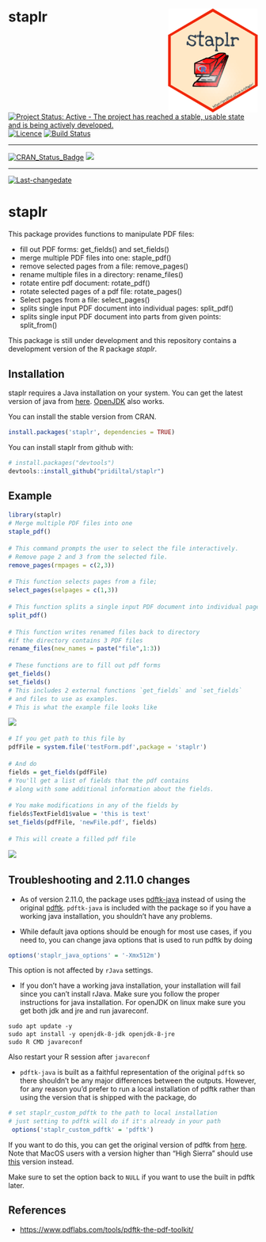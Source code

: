 
# staplr <img src="logo.png" align="right" height="210"/>

[![Project Status: Active - The project has reached a stable, usable
state and is being actively
developed.](http://www.repostatus.org/badges/latest/active.svg)](http://www.repostatus.org/#active)
[![Licence](https://img.shields.io/badge/licence-GPL--3-blue.svg)](https://www.gnu.org/licenses/gpl-3.0.en.html)
[![Build
Status](https://travis-ci.org/pridiltal/staplr.svg?branch=master)](https://travis-ci.org/pridiltal/staplr)

------------------------------------------------------------------------

[![CRAN_Status_Badge](http://www.r-pkg.org/badges/version/staplr)](https://cran.r-project.org/web/packages/staplr/index.html)
[![](http://cranlogs.r-pkg.org/badges/staplr)](http://cran.rstudio.com/web/packages/staplr/index.html)

------------------------------------------------------------------------

[![Last-changedate](https://img.shields.io/badge/last%20change-2021--09--27-yellowgreen.svg)](/commits/master)

<!-- README.md is generated from README.Rmd. Please edit that file -->

# staplr

This package provides functions to manipulate PDF files:

-   fill out PDF forms: get_fields() and set_fields()
-   merge multiple PDF files into one: staple_pdf()
-   remove selected pages from a file: remove_pages()
-   rename multiple files in a directory: rename_files()
-   rotate entire pdf document: rotate_pdf()
-   rotate selected pages of a pdf file: rotate_pages()
-   Select pages from a file: select_pages()
-   splits single input PDF document into individual pages: split_pdf()
-   splits single input PDF document into parts from given points:
    split_from()

This package is still under development and this repository contains a
development version of the R package *staplr*.

## Installation

staplr requires a Java installation on your system. You can get the
latest version of java from [here](https://www.java.com/en/download/).
[OpenJDK](https://openjdk.java.net/) also works.

You can install the stable version from CRAN.

``` r
install.packages('staplr', dependencies = TRUE)
```

You can install staplr from github with:

``` r
# install.packages("devtools")
devtools::install_github("pridiltal/staplr")
```

## Example

``` r
library(staplr)
# Merge multiple PDF files into one
staple_pdf()

# This command prompts the user to select the file interactively. 
# Remove page 2 and 3 from the selected file.
remove_pages(rmpages = c(2,3))

# This function selects pages from a file;
select_pages(selpages = c(1,3))

# This function splits a single input PDF document into individual pages
split_pdf()

# This function writes renamed files back to directory
#if the directory contains 3 PDF files
rename_files(new_names = paste("file",1:3))

# These functions are to fill out pdf forms
get_fields() 
set_fields()
# This includes 2 external functions `get_fields` and `set_fields` 
# and files to use as examples.
# This is what the example file looks like
```

<img src="https://user-images.githubusercontent.com/6352379/37745585-bc7bb8e8-2d32-11e8-918c-e52a0a549118.png" height="300" />

``` r
# If you get path to this file by
pdfFile = system.file('testForm.pdf',package = 'staplr')

# And do
fields = get_fields(pdfFile)
# You'll get a list of fields that the pdf contains 
# along with some additional information about the fields.

# You make modifications in any of the fields by
fields$TextField1$value = 'this is text'
set_fields(pdfFile, 'newFile.pdf', fields)

# This will create a filled pdf file
```

<img src="https://user-images.githubusercontent.com/6352379/37745838-65986038-2d34-11e8-9d16-5d6514ef24ab.png" height="300" />

## Troubleshooting and 2.11.0 changes

-   As of version 2.11.0, the package uses
    [pdftk-java](https://gitlab.com/pdftk-java/pdftk) instead of using
    the original
    [pdftk](https://www.pdflabs.com/tools/pdftk-the-pdf-toolkit/).
    `pdftk-java` is included with the package so if you have a working
    java installation, you shouldn’t have any problems.

-   While default java options should be enough for most use cases, if
    you need to, you can change java options that is used to run pdftk
    by doing

``` r
options('staplr_java_options' = '-Xmx512m') 
```

This option is not affected by `rJava` settings.

-   If you don’t have a working java installation, your installation
    will fail since you can’t install rJava. Make sure you follow the
    proper instructions for java installation. For openJDK on linux make
    sure you get both jdk and jre and run javareconf.

<!-- -->

    sudo apt update -y
    sudo apt install -y openjdk-8-jdk openjdk-8-jre
    sudo R CMD javareconf

Also restart your R session after `javareconf`

-   `pdftk-java` is built as a faithful representation of the original
    `pdftk` so there shouldn’t be any major differences between the
    outputs. However, for any reason you’d prefer to run a local
    installation of pdftk rather than using the version that is shipped
    with the package, do

``` r
# set staplr_custom_pdftk to the path to local installation
# just setting to pdftk will do if it's already in your path
 options('staplr_custom_pdftk' = 'pdftk') 
```

If you want to do this, you can get the original version of pdftk from
[here](https://www.pdflabs.com/tools/pdftk-the-pdf-toolkit/). Note that
MacOS users with a version higher than “High Sierra” should use
[this](https://www.pdflabs.com/tools/pdftk-the-pdf-toolkit/pdftk_server-2.02-mac_osx-10.11-setup.pkg)
version instead.

Make sure to set the option back to `NULL` if you want to use the built
in pdftk later.

## References

-   <https://www.pdflabs.com/tools/pdftk-the-pdf-toolkit/>
